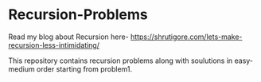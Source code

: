# Recursion-Problems
Read my blog about Recursion here- https://shrutigore.com/lets-make-recursion-less-intimidating/

This repository contains recursion problems along with soulutions in easy- medium order starting from problem1.
